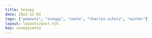 ```yaml
---
title: Snoopy
date: 2022-12-03
tags: ["peanuts", "snoopy", "santa", "charles-schulz", "winter"]
layout: layouts/post.njk
key: snoopysanta
---
```

